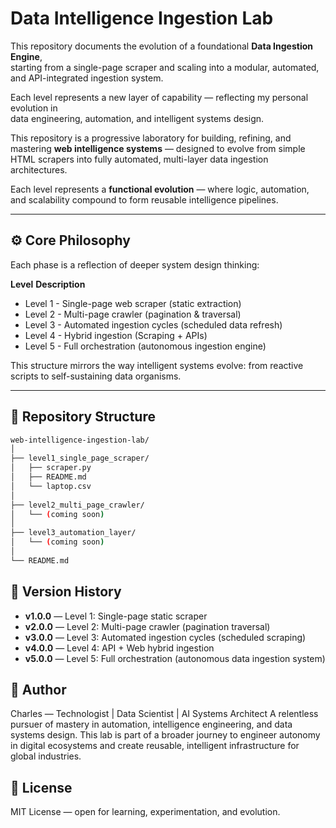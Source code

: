 # Data Intelligence Ingestion Lab

This repository documents the evolution of a foundational **Data Ingestion Engine**,  
starting from a single-page scraper and scaling into a modular, automated, and API-integrated ingestion system. 

Each level represents a new layer of capability — reflecting my personal evolution in  
data engineering, automation, and intelligent systems design.

This repository is a progressive laboratory for building, refining, and mastering **web intelligence systems** — designed to evolve from simple HTML scrapers into fully automated, multi-layer data ingestion architectures.

Each level represents a **functional evolution** — where logic, automation, and scalability compound to form reusable intelligence pipelines.

---

## ⚙️ Core Philosophy

Each phase is a reflection of deeper system design thinking:

**Level**	 	**Description**
- Level 1 -	Single-page web scraper (static extraction)
- Level 2 -	Multi-page crawler (pagination & traversal)
- Level 3	-	Automated ingestion cycles (scheduled data refresh)
- Level 4	-	Hybrid ingestion (Scraping + APIs)
- Level 5	-	Full orchestration (autonomous ingestion engine)

This structure mirrors the way intelligent systems evolve: from reactive scripts to self-sustaining data organisms.

---

## 🧩 Repository Structure

```bash
web-intelligence-ingestion-lab/
│
├── level1_single_page_scraper/
│   ├── scraper.py
│   ├── README.md
│   └── laptop.csv
│
├── level2_multi_page_crawler/
│   └── (coming soon)
│
├── level3_automation_layer/
│   └── (coming soon)
│
└── README.md
```

## 🧭 Version History

- **v1.0.0** — Level 1: Single-page static scraper 
- **v2.0.0** — Level 2: Multi-page crawler (pagination traversal)
- **v3.0.0** — Level 3: Automated ingestion cycles (scheduled scraping)
- **v4.0.0** — Level 4: API + Web hybrid ingestion
- **v5.0.0** — Level 5: Full orchestration (autonomous data ingestion system)

## 🧠 Author
Charles — Technologist | Data Scientist | AI Systems Architect
A relentless pursuer of mastery in automation, intelligence engineering, and data systems design.
This lab is part of a broader journey to engineer autonomy in digital ecosystems and create reusable, intelligent infrastructure for global industries.

## 📜 License
MIT License — open for learning, experimentation, and evolution.
